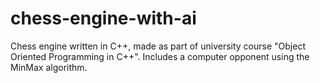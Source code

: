 # chess-engine-with-ai
Chess engine written in C++, made as part of university course "Object Oriented Programming in C++". Includes a computer opponent using the MinMax algorithm.
